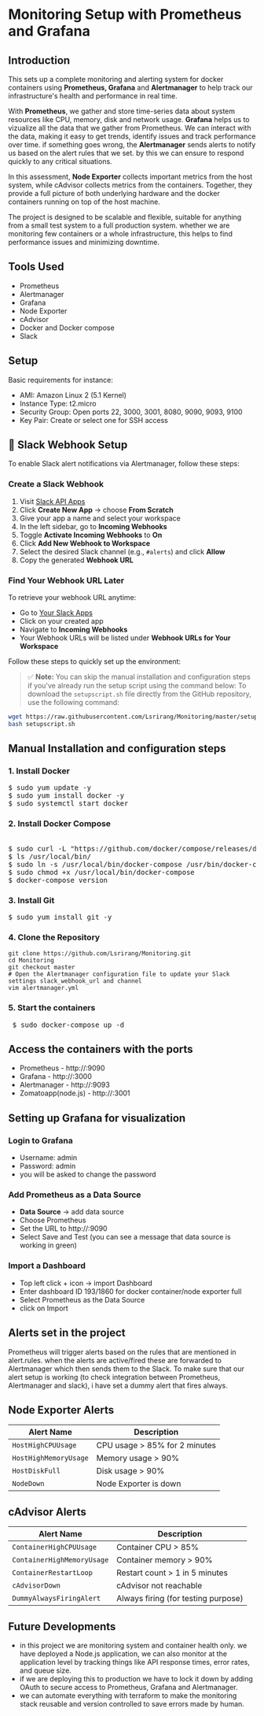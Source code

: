 # Monitoring Setup with Prometheus and Grafana

## Introduction
This sets up a complete monitoring and alerting system for docker containers using **Prometheus, Grafana** and **Alertmanager** to help track our infrastructure's health and performance in real time.

With **Prometheus**, we gather and store time-series data about system resources like CPU, memory, disk and network usage. **Grafana** helps us to vizualize all the data that we gather from Prometheus. We can interact with the data, making it easy to get trends, identify issues and track performance over time. if something goes wrong, the **Alertmanager** sends alerts to notify us based on the alert rules that we set. by this we can ensure to respond quickly to any critical situations.

In this assessment, **Node Exporter** collects important metrics from the host system, while cAdvisor collects metrics from the containers. Together, they provide a full picture of both underlying hardware and the docker containers running on top of the host machine.

The project is designed to be scalable and flexible, suitable for anything from a small test system to a full production system. whether we are monitoring few containers or a whole infrastructure, this helps to find performance issues and minimizing downtime. 

## Tools Used
- Prometheus
- Alertmanager
- Grafana
- Node Exporter
- cAdvisor
- Docker and Docker compose
- Slack

## Setup
Basic requirements for instance:
- AMI: Amazon Linux 2 (5.1 Kernel)
- Instance Type: t2.micro
- Security Group: Open ports 22, 3000, 3001, 8080, 9090, 9093, 9100
- Key Pair: Create or select one for SSH access

## 🔗 Slack Webhook Setup

To enable Slack alert notifications via Alertmanager, follow these steps:

### Create a Slack Webhook

1. Visit [Slack API Apps](https://api.slack.com/apps)  
2. Click **Create New App** → choose **From Scratch**
3. Give your app a name and select your workspace
4. In the left sidebar, go to **Incoming Webhooks**
5. Toggle **Activate Incoming Webhooks** to **On**
6. Click **Add New Webhook to Workspace**
7. Select the desired Slack channel (e.g., `#alerts`) and click **Allow**
8. Copy the generated **Webhook URL**

### Find Your Webhook URL Later

To retrieve your webhook URL anytime:

- Go to [Your Slack Apps](https://api.slack.com/apps)
- Click on your created app
- Navigate to **Incoming Webhooks**
- Your Webhook URLs will be listed under **Webhook URLs for Your Workspace**

Follow these steps to quickly set up the environment:
> ✅ **Note:** You can skip the manual installation and configuration steps if you've already run the setup script using the command below:
To download the `setupscript.sh` file directly from the GitHub repository, use the following command:
```bash
wget https://raw.githubusercontent.com/Lsrirang/Monitoring/master/setupscript.sh
bash setupscript.sh
```

## Manual Installation and configuration steps
### 1. Install Docker
<pre>
$ sudo yum update -y
$ sudo yum install docker -y
$ sudo systemctl start docker
</pre>

### 2. Install Docker Compose
<pre> 
$ sudo curl -L "https://github.com/docker/compose/releases/download/1.29.1/docker-compose-$(uname -s)-$(uname -m)" -o /usr/local/bin/docker-compose
$ ls /usr/local/bin/
$ sudo ln -s /usr/local/bin/docker-compose /usr/bin/docker-compose
$ sudo chmod +x /usr/local/bin/docker-compose
$ docker-compose version
</pre>

### 3. Install Git
<pre>
$ sudo yum install git -y
</pre>

### 4. Clone the Repository
``` 
git clone https://github.com/Lsrirang/Monitoring.git
cd Monitoring
git checkout master
# Open the Alertmanager configuration file to update your Slack settings slack_webhook_url and channel
vim alertmanager.yml 

```

### 5. Start the containers
<pre>
 $ sudo docker-compose up -d 
</pre>


## Access the containers with the ports
- Prometheus - http://<public-ip-addr>:9090
- Grafana - http://<public-ip-addr>:3000
- Alertmanager - http://<public-ip-addr>:9093
- Zomatoapp(node.js) - http://<public-ip-addr>:3001

## Setting up Grafana for visualization
### Login to Grafana
- Username: admin
- Password: admin
- you will be asked to change the password

### Add Prometheus as a Data Source
- **Data Source** -> add data source
- Choose Prometheus
- Set the URL to http://<public-ip-addr>:9090
- Select Save and Test (you can see a message that data source is working in green)

### Import a Dashboard
- Top left click + icon -> import Dashboard
- Enter dashboard ID 193/1860 for docker container/node exporter full
- Select Prometheus as the Data Source
- click on Import

## Alerts set in the project
Prometheus will trigger alerts based on the rules that are mentioned in alert.rules. when the alerts are active/fired these are forwarded to Alertmanager which then sends them to the Slack. To make sure that our alert setup is working (to check integration between Prometheus, Alertmanager and slack), i have set a dummy alert that fires always.
## Node Exporter Alerts

| Alert Name                | Description                      |
|---------------------------|----------------------------------|
| `HostHighCPUUsage`        | CPU usage > 85% for 2 minutes    |
| `HostHighMemoryUsage`     | Memory usage > 90%               |
| `HostDiskFull`            | Disk usage > 90%                 |
| `NodeDown`                | Node Exporter is down            |

## cAdvisor Alerts

| Alert Name                | Description                           |
|---------------------------|---------------------------------------|
| `ContainerHighCPUUsage`   | Container CPU > 85%                   |
| `ContainerHighMemoryUsage`| Container memory > 90%               |
| `ContainerRestartLoop`    | Restart count > 1 in 5 minutes        |
| `cAdvisorDown`            | cAdvisor not reachable                |
| `DummyAlwaysFiringAlert`  | Always firing (for testing purpose)  |


## Future Developments
- in this project we are monitoring system and container health only. we have deployed a Node.js application, we can also monitor at the application level by tracking things like API response times, error rates, and queue size.
- if we are deploying this to production we have to lock it down by adding OAuth to secure access to Prometheus, Grafana and Alertmanager.
- we can automate everything with terraform to make the monitoring stack reusable and version controlled to save errors made by human.
